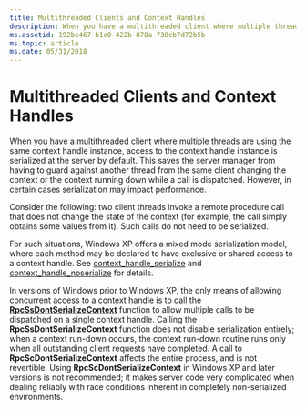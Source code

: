 ```yaml
---
title: Multithreaded Clients and Context Handles
description: When you have a multithreaded client where multiple threads are using the same context handle instance, access to the context handle instance is serialized at the server by default.
ms.assetid: 192be467-b1e0-422b-878a-738cb7d72b5b
ms.topic: article
ms.date: 05/31/2018
---
```


# Multithreaded Clients and Context Handles

When you have a multithreaded client where multiple threads are using the same context handle instance, access to the context handle instance is serialized at the server by default. This saves the server manager from having to guard against another thread from the same client changing the context or the context running down while a call is dispatched. However, in certain cases serialization may impact performance.

Consider the following: two client threads invoke a remote procedure call that does not change the state of the context (for example, the call simply obtains some values from it). Such calls do not need to be serialized.

For such situations, Windows XP offers a mixed mode serialization model, where each method may be declared to have exclusive or shared access to a context handle. See [context\_handle\_serialize](https://docs.microsoft.com/windows/desktop/Midl/context-handle-serialize) and [context\_handle\_noserialize](https://docs.microsoft.com/windows/desktop/Midl/context-handle-noserialize) for details.

In versions of Windows prior to Windows XP, the only means of allowing concurrent access to a context handle is to call the [**RpcSsDontSerializeContext**](https://msdn.microsoft.com/en-US/library/Aa378473(v=VS.80).aspx) function to allow multiple calls to be dispatched on a single context handle. Calling the **RpcSsDontSerializeContext** function does not disable serialization entirely; when a context run-down occurs, the context run-down routine runs only when all outstanding client requests have completed. A call to **RpcScDontSerializeContext** affects the entire process, and is not revertible. Using **RpcScDontSerializeContext** in Windows XP and later versions is not recommended; it makes server code very complicated when dealing reliably with race conditions inherent in completely non-serialized environments.

 

 




